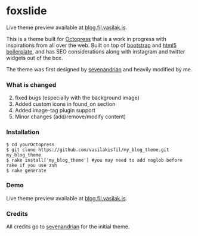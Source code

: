 # foxslide #

Live theme preview available at
[blog.fil.vasilak.is](http://blog.fil.vasilak.is).

This is a theme built for [Octopress](http://Octopress.org) that is a work in
progress with inspirations from all over the web. Built on top of
[bootstrap](http://twitter.github.com/bootstrap/) and
[html5 boilerplate](http://html5boilerplate.com/), and has SEO considerations
along with instagram and twitter widgets out of the box.

The theme was first designed by [sevenandrian](https://github.com/sevenadrian/foxslide) and heavily modified by me.

### What is changed ###
2. fixed bugs (especially with the background image)
1. Added custom icons in found_on section
3. Added image-tag plugin support
4. Minor changes (add/remove/modify content)


### Installation ###

````
$ cd yourOctopress
$ git clone https://github.com/vasilakisfil/my_blog_theme.git my_blog_theme
$ rake install['my_blog_theme'] #you may need to add noglob before rake if you use zsh
$ rake generate
````


### Demo ###

Live theme preview available at
[blog.fil.vasilak.is](http://blog.fil.vasilak.is).

### Credits ###
All credits go to [sevenandrian](https://github.com/sevenadrian/foxslide) for the initial theme.
